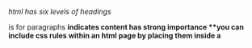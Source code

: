 *html has six levels of headings*
<p> is for paragraphs
<strong> indicates content has strong importance
**you can include css rules within an html page by placing them inside a <style> element**
*universaL selector applies to all elements in the document*
**css rules usually appear in a separate document**

***js book***
*statements should end with a semicolon*
**the opening quote must match ending quote for string data type**
*strings must always be written on one line*
***if your variable name is made up of more than one word use a capital letter for the first letter of every word after the first word***
<= is less than or equal to
**the if statement evaluates acondition**